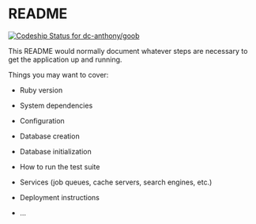 # README

[![Codeship Status for dc-anthony/goob](https://app.codeship.com/projects/9a2334d0-549c-0137-b27b-7e24982fb53d/status?branch=master)](https://app.codeship.com/projects/341136)

This README would normally document whatever steps are necessary to get the
application up and running.

Things you may want to cover:

* Ruby version

* System dependencies

* Configuration

* Database creation

* Database initialization

* How to run the test suite

* Services (job queues, cache servers, search engines, etc.)

* Deployment instructions

* ...
